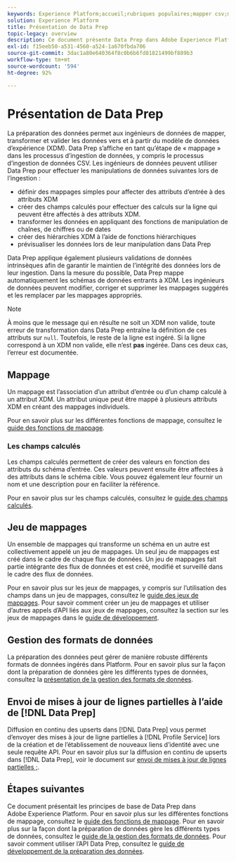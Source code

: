 ```yaml
---
keywords: Experience Platform;accueil;rubriques populaires;mapper csv;mapper le fichier csv;mapper le fichier csv à xdm;mapper csv à xdm;guide de lʼui;mappeur;mappage;data prep;préparation des données;préparer des données;
solution: Experience Platform
title: Présentation de Data Prep
topic-legacy: overview
description: Ce document présente Data Prep dans Adobe Experience Platform.
exl-id: f15eeb50-a531-4560-a524-1a670fbda706
source-git-commit: 3dac1a80e640364f8c0b6b6fd81821499bf889b3
workflow-type: tm+mt
source-wordcount: '594'
ht-degree: 92%

---
```



# Présentation de Data Prep

La préparation des données permet aux ingénieurs de données de mapper, transformer et valider les données vers et à partir du modèle de données d’expérience (XDM). Data Prep sʼaffiche en tant quʼétape de « mappage » dans les processus dʼingestion de données, y compris le processus dʼingestion de données CSV. Les ingénieurs de données peuvent utiliser Data Prep pour effectuer les manipulations de données suivantes lors de lʼingestion :

- définir des mappages simples pour affecter des attributs dʼentrée à des attributs XDM
- créer des champs calculés pour effectuer des calculs sur la ligne qui peuvent être affectés à des attributs XDM.
- transformer les données en appliquant des fonctions de manipulation de chaînes, de chiffres ou de dates
- créer des hiérarchies XDM à lʼaide de fonctions hiérarchiques
- prévisualiser les données lors de leur manipulation dans Data Prep

Data Prep applique également plusieurs validations de données intrinsèques afin de garantir le maintien de lʼintégrité des données lors de leur ingestion. Dans la mesure du possible, Data Prep mappe automatiquement les schémas de données entrants à XDM. Les ingénieurs de données peuvent modifier, corriger et supprimer les mappages suggérés et les remplacer par les mappages appropriés.

>[!NOTE]
>
>À moins que le message qui en résulte ne soit un XDM non valide, toute erreur de transformation dans Data Prep entraîne la définition de ces attributs sur `null`. Toutefois, le reste de la ligne est ingéré. Si la ligne correspond à un XDM non valide, elle n’est **pas** ingérée. Dans ces deux cas, l’erreur est documentée.

## Mappage

Un mappage est l’association dʼun attribut dʼentrée ou dʼun champ calculé à un attribut XDM. Un attribut unique peut être mappé à plusieurs attributs XDM en créant des mappages individuels.

Pour en savoir plus sur les différentes fonctions de mappage, consultez le [guide des fonctions de mappage](./functions.md).

### Les champs calculés

Les champs calculés permettent de créer des valeurs en fonction des attributs du schéma d’entrée. Ces valeurs peuvent ensuite être affectées à des attributs dans le schéma cible. Vous pouvez également leur fournir un nom et une description pour en faciliter la référence.

Pour en savoir plus sur les champs calculés, consultez le [guide des champs calculés](./functions.md#calculated-fields).

## Jeu de mappages

Un ensemble de mappages qui transforme un schéma en un autre est collectivement appelé un jeu de mappages. Un seul jeu de mappages est créé dans le cadre de chaque flux de données. Un jeu de mappages fait partie intégrante des flux de données et est créé, modifié et surveillé dans le cadre des flux de données.

Pour en savoir plus sur les jeux de mappages, y compris sur l’utilisation des champs dans un jeu de mappages, consultez le [guide des jeux de mappages](./mapping-set.md). Pour savoir comment créer un jeu de mappages et utiliser d’autres appels d’API liés aux jeux de mappages, consultez la section sur les jeux de mappages dans le [guide de développement](./api/mapping-set.md).

## Gestion des formats de données

La préparation des données peut gérer de manière robuste différents formats de données ingérés dans Platform. Pour en savoir plus sur la façon dont la préparation de données gère les différents types de données, consultez la [présentation de la gestion des formats de données](./data-handling.md).

## Envoi de mises à jour de lignes partielles à l’aide de [!DNL Data Prep]

Diffusion en continu des upserts dans [!DNL Data Prep] vous permet d’envoyer des mises à jour de ligne partielles à [!DNL Profile Service] lors de la création et de l’établissement de nouveaux liens d’identité avec une seule requête API. Pour en savoir plus sur la diffusion en continu de upserts dans [!DNL Data Prep], voir le document sur [envoi de mises à jour de lignes partielles ;](./upserts.md).

## Étapes suivantes

Ce document présentait les principes de base de Data Prep dans Adobe Experience Platform. Pour en savoir plus sur les différentes fonctions de mappage, consultez le [guide des fonctions de mappage](./functions.md). Pour en savoir plus sur la façon dont la préparation de données gère les différents types de données, consultez le [guide de la gestion des formats de données](./data-handling.md#dates). Pour savoir comment utiliser l’API Data Prep, consultez le [guide de développement de la préparation des données](api/overview.md).
